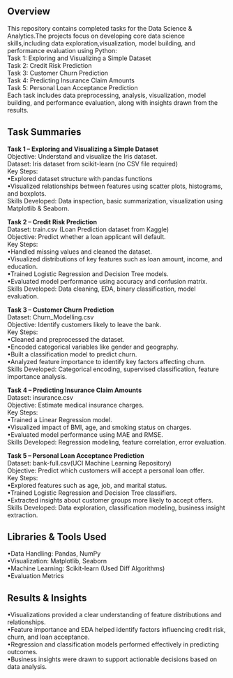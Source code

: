 <h2>Overview</h2>
This repository contains completed tasks for the Data Science & Analytics.The projects focus on developing core data science skills,including data exploration,visualization, model building, and performance evaluation using Python:
<br>
Task 1: Exploring and Visualizing a Simple Dataset
<br>
Task 2: Credit Risk Prediction
<br>
Task 3: Customer Churn Prediction
<br>
Task 4: Predicting Insurance Claim Amounts
<br>
Task 5: Personal Loan Acceptance Prediction
<br>
Each task includes data preprocessing, analysis, visualization, model building, and performance evaluation, along with insights drawn from the results.

<h2>Task Summaries</h2>

**Task 1 – Exploring and Visualizing a Simple Dataset**
<br>
Objective: Understand and visualize the Iris dataset.
<br>
Dataset: Iris dataset from scikit-learn (no CSV file required)
<br>
Key Steps:
<br>
•Explored dataset structure with pandas functions
<br>
•Visualized relationships between features using scatter plots, histograms, and boxplots.
<br>
Skills Developed: Data inspection, basic summarization, visualization using Matplotlib & Seaborn.

**Task 2 – Credit Risk Prediction**
<br>
Dataset: train.csv (Loan Prediction dataset from Kaggle)
<br>
Objective: Predict whether a loan applicant will default.
<br>
Key Steps:
<br>
•Handled missing values and cleaned the dataset.
<br>
•Visualized distributions of key features such as loan amount, income, and education.
<br>
•Trained Logistic Regression and Decision Tree models.
<br>
•Evaluated model performance using accuracy and confusion matrix.
<br>
Skills Developed: Data cleaning, EDA, binary classification, model evaluation.

**Task 3 – Customer Churn Prediction**
<br>
Dataset: Churn_Modelling.csv
<br>
Objective: Identify customers likely to leave the bank.
<br>
Key Steps:
<br>
•Cleaned and preprocessed the dataset.
<br>
•Encoded categorical variables like gender and geography.
<br>
•Built a classification model to predict churn.
<br>
•Analyzed feature importance to identify key factors affecting churn.
<br>
Skills Developed: Categorical encoding, supervised classification, feature importance analysis.

**Task 4 – Predicting Insurance Claim Amounts**
<br>
Dataset: insurance.csv
<br>
Objective: Estimate medical insurance charges.
<br>
Key Steps:
<br>
•Trained a Linear Regression model.
<br>
•Visualized impact of BMI, age, and smoking status on charges.
<br>
•Evaluated model performance using MAE and RMSE.
<br>
Skills Developed: Regression modeling, feature correlation, error evaluation.

**Task 5 – Personal Loan Acceptance Prediction**
<br>
Dataset: bank-full.csv(UCI Machine Learning Repository)
<br>
Objective: Predict which customers will accept a personal loan offer.
<br>
Key Steps:
<br>
•Explored features such as age, job, and marital status.
<br>
•Trained Logistic Regression and Decision Tree classifiers.
<br>
•Extracted insights about customer groups more likely to accept offers.
<br>
Skills Developed: Data exploration, classification modeling, business insight extraction.

<h2>Libraries & Tools Used</h2>
•Data Handling: Pandas, NumPy
<br>
•Visualization: Matplotlib, Seaborn
<br>
•Machine Learning: Scikit-learn (Used Diff Algorithms)
<br>
•Evaluation Metrics
<br>

<h2>Results & Insights</h2>
•Visualizations provided a clear understanding of feature distributions and relationships.
<br>
•Feature importance and EDA helped identify factors influencing credit risk, churn, and loan acceptance.
<br>
•Regression and classification models performed effectively in predicting outcomes.
<br>
•Business insights were drawn to support actionable decisions based on data analysis.
